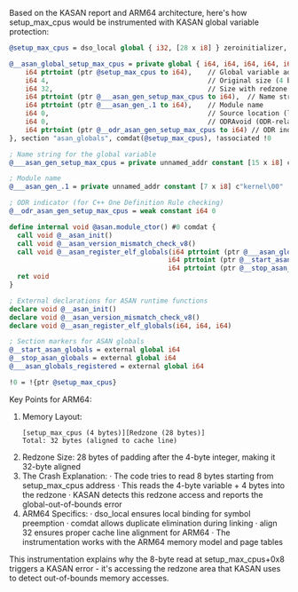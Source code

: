 Based on the KASAN report and ARM64 architecture, here's how setup_max_cpus would be instrumented with KASAN global variable protection:

```llvm
@setup_max_cpus = dso_local global { i32, [28 x i8] } zeroinitializer, comdat, align 32

@__asan_global_setup_max_cpus = private global { i64, i64, i64, i64, i64, i64, i64, i64 } { 
    i64 ptrtoint (ptr @setup_max_cpus to i64),    // Global variable address
    i64 4,                                        // Original size (4 bytes for i32)
    i64 32,                                       // Size with redzone (aligned to 32 bytes)
    i64 ptrtoint (ptr @___asan_gen_setup_max_cpus to i64),  // Name string
    i64 ptrtoint (ptr @___asan_gen_.1 to i64),    // Module name
    i64 0,                                        // Source location (line number)
    i64 0,                                        // ODRAvoid (ODR-related)
    i64 ptrtoint (ptr @__odr_asan_gen_setup_max_cpus to i64) // ODR indicator
}, section "asan_globals", comdat(@setup_max_cpus), !associated !0

; Name string for the global variable
@___asan_gen_setup_max_cpus = private unnamed_addr constant [15 x i8] c"setup_max_cpus\00"

; Module name
@___asan_gen_.1 = private unnamed_addr constant [7 x i8] c"kernel\00"

; ODR indicator (for C++ One Definition Rule checking)
@__odr_asan_gen_setup_max_cpus = weak constant i64 0

define internal void @asan.module_ctor() #0 comdat {
  call void @__asan_init()
  call void @__asan_version_mismatch_check_v8()
  call void @__asan_register_elf_globals(i64 ptrtoint (ptr @___asan_globals_registered to i64), 
                                        i64 ptrtoint (ptr @__start_asan_globals to i64), 
                                        i64 ptrtoint (ptr @__stop_asan_globals to i64))
  ret void
}

; External declarations for ASAN runtime functions
declare void @__asan_init()
declare void @__asan_version_mismatch_check_v8()
declare void @__asan_register_elf_globals(i64, i64, i64)

; Section markers for ASAN globals
@__start_asan_globals = external global i64
@__stop_asan_globals = external global i64
@___asan_globals_registered = external global i64

!0 = !{ptr @setup_max_cpus}
```

Key Points for ARM64:

1. Memory Layout:
   ```
   [setup_max_cpus (4 bytes)][Redzone (28 bytes)]
   Total: 32 bytes (aligned to cache line)
   ```
2. Redzone Size: 28 bytes of padding after the 4-byte integer, making it 32-byte aligned
3. The Crash Explanation:
   · The code tries to read 8 bytes starting from setup_max_cpus address
   · This reads the 4-byte variable + 4 bytes into the redzone
   · KASAN detects this redzone access and reports the global-out-of-bounds error
4. ARM64 Specifics:
   · dso_local ensures local binding for symbol preemption
   · comdat allows duplicate elimination during linking
   · align 32 ensures proper cache line alignment for ARM64
   · The instrumentation works with the ARM64 memory model and page tables

This instrumentation explains why the 8-byte read at setup_max_cpus+0x8 triggers a KASAN error - it's accessing the redzone area that KASAN uses to detect out-of-bounds memory accesses.
